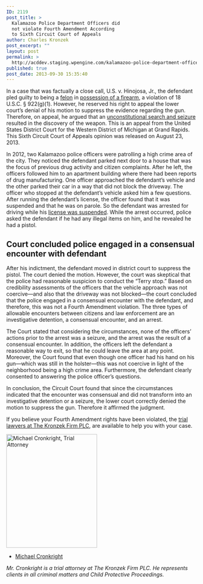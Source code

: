 ```yaml
---
ID: 2119
post_title: >
  Kalamazoo Police Department Officers did
  not violate Fourth Amendment According
  to Sixth Circuit Court of Appeals
author: Charles Kronzek
post_excerpt: ""
layout: post
permalink: >
  http://acddev.staging.wpengine.com/kalamazoo-police-department-officers-did-not-violate-fourth-amendment-according-to-sixth-circuit-court-of-appeals.html
published: true
post_date: 2013-09-30 15:35:40
---
```

In a case that was factually a close call, U.S. v. Hinojosa, Jr., the defendant pled guilty to being a <a href="http://acddev.staging.wpengine.com/Felony-Information.html">felon</a> in <a href="http://acddev.staging.wpengine.com/Firearm-Charges.html">possession of a firearm</a>, a violation of 18 U.S.C. § 922(g)(1). However, he reserved his right to appeal the lower court’s denial of his motion to suppress the evidence regarding the gun. Therefore, on appeal, he argued that an <a href="http://acddev.staging.wpengine.com/Searches.html">unconstitutional search and seizure</a> resulted in the discovery of the weapon. This is an appeal from the United States District Court for the Western District of Michigan at Grand Rapids. This Sixth Circuit Court of Appeals opinion was released on August 23, 2013.

In 2012, two Kalamazoo police officers were patrolling a high crime area of the city. They noticed the defendant parked next door to a house that was the focus of previous drug activity and citizen complaints. After he left, the officers followed him to an apartment building where there had been reports of drug manufacturing. One officer approached the defendant’s vehicle and the other parked their car in a way that did not block the driveway. The officer who stopped at the defendant’s vehicle asked him a few questions. After running the defendant’s license, the officer found that it was suspended and that he was on parole. So the defendant was arrested for driving while his <a href="http://acddev.staging.wpengine.com/Motor-Vehicle-Charges.html">license was suspended</a>. While the arrest occurred, police asked the defendant if he had any illegal items on him, and he revealed he had a pistol.


<h2>Court concluded police engaged in a consensual encounter with defendant</h2>

After his indictment, the defendant moved in district court to suppress the pistol. The court denied the motion. However, the court was skeptical that the police had reasonable suspicion to conduct the “Terry stop.” Based on credibility assessments of the officers that the vehicle approach was not coercive—and also that the driveway was not blocked—the court concluded that the police engaged in a consensual encounter with the defendant, and therefore, this was not a Fourth Amendment violation. The three types of allowable encounters between citizens and law enforcement are an investigative detention, a consensual encounter, and an arrest.

The Court stated that considering the circumstances, none of the officers’ actions prior to the arrest was a seizure, and the arrest was the result of a consensual encounter. In addition, the officers left the defendant a reasonable way to exit, so that he could leave the area at any point. Moreover, the Court found that even though one officer had his hand on his gun—which was still in the holster—this was not coercive in light of the neighborhood being a high crime area. Furthermore, the defendant clearly consented to answering the police officer’s questions.

In conclusion, the Circuit Court found that since the circumstances indicated that the encounter was consensual and did not transform into an investigative detention or a seizure, the lower court correctly denied the motion to suppress the gun. Therefore it affirmed the judgment.

If you believe your Fourth Amendment rights have been violated, the <a href="http://acddev.staging.wpengine.com/Trial-Attorneys.html">trial lawyers at The Kronzek Firm PLC</a>, are available to help you with your case.

<img class="alignleft" src="http://acddev.staging.wpengine.com/wp-content/uploads/2014/03/MJC-3.7.14-240x300.jpg" alt="Michael Cronkright, Trial Attorney" width="240" height="300" />

- <a href="http://acddev.staging.wpengine.com/Trial-Attorneys.html#1">Michael Cronkright</a>

<em>Mr. Cronkright is a trial attorney at The Kronzek Firm PLC. He represents clients in all criminal matters and Child Protective Proceedings.</em>